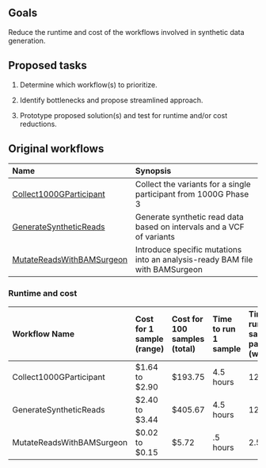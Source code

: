 ## Goals

Reduce the runtime and cost of the workflows involved in synthetic data generation.

## Proposed tasks

1. Determine which workflow(s) to prioritize.

2. Identify bottlenecks and propose streamlined approach.

3. Prototype proposed solution(s) and test for runtime and/or cost reductions.

## Original workflows

| Name | Synopsis |
|:---|:---|
| [Collect1000GParticipant](Collect-1000G-participant.md) | Collect the variants for a single participant from 1000G Phase 3 |
| [GenerateSyntheticReads](Generate-synthetic-reads.md) | Generate synthetic read data based on intervals and a VCF of variants |
| [MutateReadsWithBAMSurgeon](Mutate-reads-with-BAMSurgeon.md) | Introduce specific mutations into an analysis-ready BAM file with BAMSurgeon |

### Runtime and cost  

| Workflow Name                  	| Cost for 1 sample (range) 	| Cost for 100 samples (total)	| Time to run 1 sample 	| Time to run 100 samples in parallel (wallclock) 	|
|:--------------------------------	|:----------------	|:-----------	|:--------------------	|:-----------------------	|
| Collect1000GParticipant     	| $1.64 to $2.90 	| $193.75   	| 4.5 hours          	| 12 hours              	|
| GenerateSyntheticReads       	| $2.40 to $3.44 	| $405.67   	| 4.5 hours          	| 12 hours              	|
| MutateReadsWithBAMSurgeon   	| $0.02 to $0.15 	| $5.72     	| .5 hours           	| 2.5 hours             	|
